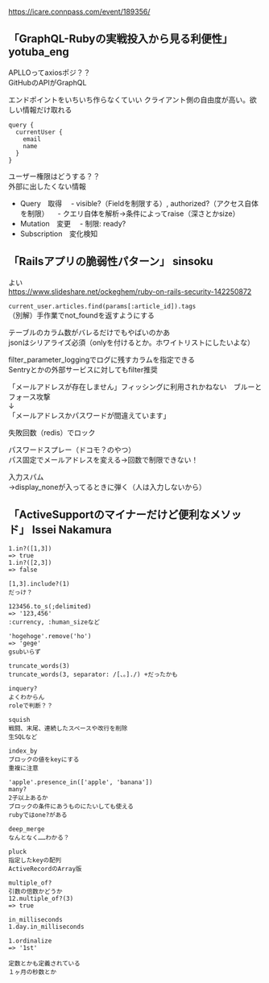 https://icare.connpass.com/event/189356/

## 「GraphQL-Rubyの実戦投入から見る利便性」	yotuba_eng

APLLOってaxiosポジ？？  
GitHubのAPIがGraphQL

エンドポイントをいちいち作らなくていい
クライアント側の自由度が高い。欲しい情報だけ取れる

```
query {
  currentUser {
    email
    name
  }
}
```

ユーザー権限はどうする？？  
外部に出したくない情報

- Query　取得
　- visible?（Fieldを制限する）, authorized?（アクセス自体を制限）
　- クエリ自体を解析→条件によってraise（深さとかsize）
- Mutation　変更
　- 制限: ready?
- Subscription　変化検知


## 「Railsアプリの脆弱性パターン」	sinsoku

よい  
https://www.slideshare.net/ockeghem/ruby-on-rails-security-142250872

`current_user.articles.find(params[:article_id]).tags`  
（別解）手作業でnot_foundを返すようにする

テーブルのカラム数がバレるだけでもやばいのかあ  
jsonはシリアライズ必須（onlyを付けるとか。ホワイトリストにしたいよな）

filter_parameter_loggingでログに残すカラムを指定できる  
Sentryとかの外部サービスに対してもfilter推奨

「メールアドレスが存在しません」フィッシングに利用されかねない　ブルーとフォース攻撃  
↓  
「メールアドレスかパスワードが間違えています」

失敗回数（redis）でロック

パスワードスプレー（ドコモ？のやつ）  
パス固定でメールアドレスを変える→回数で制限できない！

入力スパム  
→display_noneが入ってるときに弾く（人は入力しないから）


## 「ActiveSupportのマイナーだけど便利なメソッド」	Issei Nakamura

```
1.in?([1,3])
=> true
1.in?([2,3])
=> false

[1,3].include?(1)
だっけ？

123456.to_s(;delimited)
=> '123,456'
:currency, :human_sizeなど

'hogehoge'.remove('ho')
=> 'gege'
gsubいらず

truncate_words(3)
truncate_words(3, separator: /[、。]./) +だったかも

inquery?
よくわからん
roleで判断？？

squish
戦闘、末尾、連続したスペースや改行を削除
生SQLなど

index_by
ブロックの値をkeyにする
重複に注意

'apple'.presence_in(['apple', 'banana'])
many?
2子以上あるか
ブロックの条件にあうものにたいしても使える
rubyではone?がある

deep_merge
なんとなく……わかる？

pluck
指定したkeyの配列
ActiveRecordのArray版

multiple_of?
引数の倍数かどうか
12.multiple_of?(3)
=> true

in_milliseconds
1.day.in_milliseconds

1.ordinalize
=> '1st'

定数とかも定義されている
１ヶ月の秒数とか
```
